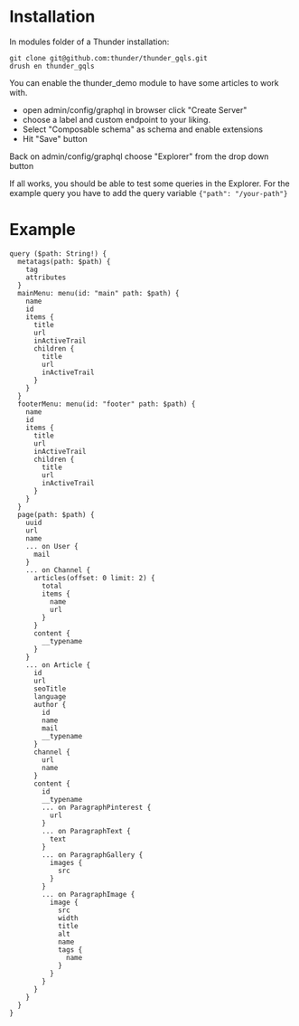 # Installation

In modules folder of a Thunder installation:

    git clone git@github.com:thunder/thunder_gqls.git
    drush en thunder_gqls

You can enable the thunder_demo module to have some articles to work with.

+ open admin/config/graphql in browser click "Create Server"
+ choose a label and custom endpoint to your liking.
+ Select "Composable schema" as schema and enable extensions
+ Hit "Save" button

Back on admin/config/graphql choose "Explorer" from the drop down button

If all works, you should be able to test some queries in the Explorer. For the
example query you have to add the query variable `{"path": "/your-path"}`

# Example

    query ($path: String!) {
      metatags(path: $path) {
        tag
        attributes
      }
      mainMenu: menu(id: "main" path: $path) {
        name
        id
        items {
          title
          url
          inActiveTrail
          children {
            title
            url
            inActiveTrail
          }
        }
      }
      footerMenu: menu(id: "footer" path: $path) {
        name
        id
        items {
          title
          url
          inActiveTrail
          children {
            title
            url
            inActiveTrail
          }
        }
      }
      page(path: $path) {
        uuid
        url
        name
        ... on User {
          mail
        }
        ... on Channel {
          articles(offset: 0 limit: 2) {
            total
            items {
              name
              url
            }
          }
          content {
            __typename
          }
        }
        ... on Article {
          id
          url
          seoTitle
          language
          author {
            id
            name
            mail
            __typename
          }
          channel {
            url
            name
          }
          content {
            id
            __typename
            ... on ParagraphPinterest {
              url
            }
            ... on ParagraphText {
              text
            }
            ... on ParagraphGallery {
              images {
                src
              }
            }
            ... on ParagraphImage {
              image {
                src
                width
                title
                alt
                name
                tags {
                  name
                }
              }
            }
          }
        }
      }
    }
